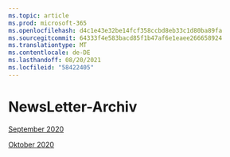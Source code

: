 ```yaml
---
ms.topic: article
ms.prod: microsoft-365
ms.openlocfilehash: d4c1e43e32be14fcf358ccbd8eb33c1d80ba89fa
ms.sourcegitcommit: 64333f4e583bacd85f1b47af6e1eaee266658924
ms.translationtype: MT
ms.contentlocale: de-DE
ms.lasthandoff: 08/20/2021
ms.locfileid: "58422405"
---
```

# <a name="newsletter-archive"></a>NewsLetter-Archiv

[September 2020](https://github.com/MicrosoftDocs/OfficeDocs-AppCompliance-pr/blob/master/Apps/docs/September%202020.md)

[Oktober 2020](https://github.com/MicrosoftDocs/OfficeDocs-AppCompliance-pr/blob/master/Apps/docs/October%202020.md)
